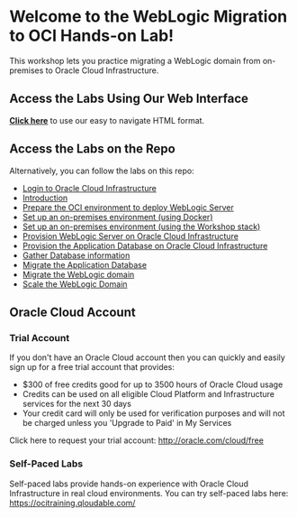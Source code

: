 # Welcome to the WebLogic Migration to OCI Hands-on Lab!
This workshop lets you practice migrating a WebLogic domain from on-premises to Oracle Cloud Infrastructure.

## Access the Labs Using Our Web Interface
**[Click here](https://oracle-livelabs.github.io/weblogic/weblogic-to-oci/workshops/weblogic-on-oci-mp/freetier)** to use our easy to navigate HTML format.

## Access the Labs on the Repo
Alternatively, you can follow the labs on this repo:
- [Login to Oracle Cloud Infrastructure](https://github.com/oracle/learning-library/blob/master/common/labs/cloud-login/cloud-login.md)
- [Introduction](./intro/intro.md)
- [Prepare the OCI environment to deploy WebLogic Server](./prepare/prepare.md)
- [Set up an on-premises environment (using Docker)](./on-prems-env-docker/on-prems-env-docker.md)
- [Set up an on-premises environment (using the Workshop stack)](./on-prems-env-mp/on-prems-env-mp.md)
- [Provision WebLogic Server on Oracle Cloud Infrastructure](./provision-wls/provision-wls.md)
- [Provision the Application Database on Oracle Cloud Infrastructure](./provision-app-db/provision-app-db.md)
- [Gather Database information](./gather-db-info/gather-db-info.md)
- [Migrate the Application Database](./migrate-app-db-datapump/migrate-app-db-datapump.md)
- [Migrate the WebLogic domain](./migrate-wls-wdt/migrate-wls-wdt.md)
- [Scale the WebLogic Domain](./scale-wls/scale-wls.md)

## Oracle Cloud Account

### Trial Account
If you don't have an Oracle Cloud account then you can quickly and easily sign up for a free trial account that provides:
- $300 of free credits good for up to 3500 hours of Oracle Cloud usage
- Credits can be used on all eligible Cloud Platform and Infrastructure services for the next 30 days
- Your credit card will only be used for verification purposes and will not be charged unless you 'Upgrade to Paid' in My Services

Click here to request your trial account: http://oracle.com/cloud/free

### Self-Paced Labs
Self-paced labs provide hands-on experience with Oracle Cloud Infrastructure in real cloud environments. You can try self-paced labs here: https://ocitraining.qloudable.com/

